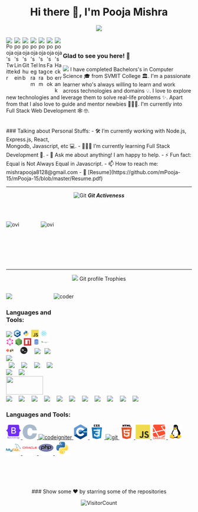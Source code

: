 <h1 align="center">Hi there 👋, I'm Pooja Mishra</h1>

<p align="center">
  <img
    src="https://s27389.pcdn.co/wp-content/uploads/2019/08/AdobeStock_244675452.jpeg"
    height="200"
  />
</p>
<a href="https://twitter.com/poojam1507">
  <img
    align="left"
    alt="Pooja's Twitter"
    width="22px"
    src="https://cdn.jsdelivr.net/npm/simple-icons@v3/icons/twitter.svg"
  />
</a>
<a href="https://linkedin.com/in/mpooja15">
  <img
    align="left"
    alt="pooja's Linkdein"
    width="22px"
    src="https://cdn.jsdelivr.net/npm/simple-icons@v3/icons/linkedin.svg"
  />
</a>
<a href="https://github.com/mPooja-15">
  <img
    align="left"
    alt="pooja's Github"
    width="22px"
    src="https://cdn.jsdelivr.net/npm/simple-icons@v3/icons/github.svg"
  />
</a>
<a href="https://t.me/techwithp">
  <img
    align="left"
    alt="pooja's Telegram"
    width="22px"
    src="https://cdn.jsdelivr.net/npm/simple-icons@v3/icons/telegram.svg"
  />
</a>
<a href="https://instagram.com/techwithp/">
  <img
    align="left"
    alt="pooja's Instagram"
    width="22px"
    src="https://cdn.jsdelivr.net/npm/simple-icons@v3/icons/instagram.svg"
  />
</a>
<a href="https://www.facebook.com/mpooja.15/">
  <img
    align="left"
    alt="pooja's Facebook"
    width="22px"
    src="https://cdn.jsdelivr.net/npm/simple-icons@v3/icons/facebook.svg"
  />
</a>
<a href="https://www.hackerrank.com/mishrapooja8128/">
  <img
    align="left"
    alt="pooja's Hackerrank"
    width="22px"
    src="https://cdn.jsdelivr.net/npm/simple-icons@v3/icons/hackerrank.svg"
  />
</a>

<br />

### Glad to see you here! 🤩 &nbsp;
![](https://visitor-badge.glitch.me/badge?page_id=mPooja-15.mPooja-15) I have
completed Bachelors's in Computer Science 🎓 from SVMIT College 🏛. I'm a
passionate learner who's always willing to learn and work across technologies
and domains 💡. I love to explore new technologies and leverage them to solve
real-life problems ✨. Apart from that I also love to guide and mentor newbies
👨🏻‍💻. I'm currently into Full Stack Web Development 🕸️ 🤓.

<br />
### Talking about Personal Stuffs: 
- 🛠 I’m currently working with Node.js, Express.js, React, <br />
Mongodb, Javascript, etc 💻. 
- 👨🏻‍💻 I’m currently learning Full Stack Development
🚀. - 💬 Ask me about anything! I am happy to help. - 
⚡ Fun fact: Equal is Not
Always Equal in Javascript. -
 📫 How to reach me: mishrapooja8128@gmail.com -
 📝
[Resume](https://github.com/mPooja-15/mPooja-15/blob/master/Resume.pdf)
<p align="left"></p>

<hr />
<p align="center">
  <img
    src="https://media.giphy.com/media/W5eoZHPpUx9sapR0eu/giphy.gif"
    width="30px"
    alt="Git"
  />&nbsp;<i><b>Git Activeness</b></i>
</p>
<br />
<br />
<p>
  <img
    align="left"
    src="https://github-readme-stats.vercel.app/api/top-langs?username=mPooja-15&show_icons=true&locale=en&layout=compact&theme=chartreuse-dark"
    alt="ovi"
  />
</p>
<p>
  &nbsp;<img
    align="right"
    src="https://github-readme-stats.vercel.app/api?username=mPooja-15&show_icons=true&locale=en&theme=chartreuse-dark"
    alt="ovi"
    width="410"
  />
</p>
<br /><br /><br /><br /><br />

<hr />

<p align="center">
  <img
    src="https://media.giphy.com/media/QaMcXSekUWx7aogAUr/giphy.gif"
    width="30"
  />&nbsp;Git profile Trophies
</p>
<br />
<img
  src="https://github-profile-trophy.vercel.app/?username=OvinduWijethunge&theme=juicyfresh&no-bg=true"
/>
<img
  align="right"
  height="250"
  width="375"
  alt="coder"
  src="https://raw.githubusercontent.com/mPooja-15/mPooja-15/p/coder.gif"
/>

### Languages and Tools:
<img
  src="https://media.giphy.com/media/iY8CRBdQXODJSCERIr/giphy.gif"
  width="30px"
/>
<code><img
    height="20"
    src="https://raw.githubusercontent.com/github/explore/80688e429a7d4ef2fca1e82350fe8e3517d3494d/topics/cpp/cpp.png"
/></code>
<code><img
    height="20"
    src="https://raw.githubusercontent.com/github/explore/80688e429a7d4ef2fca1e82350fe8e3517d3494d/topics/python/python.png"
/></code>
<code><img
    height="20"
    src="https://raw.githubusercontent.com/github/explore/80688e429a7d4ef2fca1e82350fe8e3517d3494d/topics/javascript/javascript.png"
/></code>
<code><img
    height="20"
    src="https://raw.githubusercontent.com/github/explore/80688e429a7d4ef2fca1e82350fe8e3517d3494d/topics/react/react.png"
/></code>
<code ><img
    height="20"
    src="https://raw.githubusercontent.com/github/explore/80688e429a7d4ef2fca1e82350fe8e3517d3494d/topics/graphql/graphql.png"
/></code>
<code><img
    height="20"
    src="https://raw.githubusercontent.com/github/explore/80688e429a7d4ef2fca1e82350fe8e3517d3494d/topics/nodejs/nodejs.png"
/></code>
<code><img
    height="20"
    src="https://raw.githubusercontent.com/github/explore/80688e429a7d4ef2fca1e82350fe8e3517d3494d/topics/npm/npm.png"
/></code>
<code><img
    height="20"
    src="https://raw.githubusercontent.com/github/explore/80688e429a7d4ef2fca1e82350fe8e3517d3494d/topics/sql/sql.png"
/></code>
<code><img
    height="20"
    src="https://raw.githubusercontent.com/github/explore/80688e429a7d4ef2fca1e82350fe8e3517d3494d/topics/mongodb/mongodb.png"
/></code>
<code><img
    height="20"
    src="https://raw.githubusercontent.com/github/explore/80688e429a7d4ef2fca1e82350fe8e3517d3494d/topics/git/git.png"
/>
</code>
<code>
<img
    height="20"
    src="https://raw.githubusercontent.com/github/explore/80688e429a7d4ef2fca1e82350fe8e3517d3494d/topics/terminal/terminal.png"
/>
</code>
<code>
<img
    height="50"
    src="https://github.com/uannabi/-/blob/master/resource/git.svg"
/></code>
<code>
  <img
    height="50"
    src="https://github.com/uannabi/-/blob/master/resource/python-icon.svg"
  />
</code>
<code>
  <img height="50" src="https://www.vectorlogo.zone/logos/java/java-ar21.svg" />
</code>
<code>
  <img
    height="50"
    src="https://upload.wikimedia.org/wikipedia/commons/7/7e/Spyder_logo.svg"
  />
</code>
<code>
  <img
    height="50"
    src="https://www.vectorlogo.zone/logos/jupyter/jupyter-ar21.svg"
  />
</code>
<code>
  <img
    height="50"
    src="https://www.vectorlogo.zone/logos/dotnet/dotnet-ar21.svg"
  />
</code>
<code>
  <img
    height="50"
    src="https://www.vectorlogo.zone/logos/w3_html5/w3_html5-ar21.svg"
  />
</code>
<code>
  <img
    height="50"
    src="https://www.vectorlogo.zone/logos/mysql/mysql-ar21.svg"
  />
</code>
<code>
  <img
    height="50"
    src="https://www.vectorlogo.zone/logos/sqlite/sqlite-ar21.svg"
  />
</code>
<code>
  <img
    height="50"
    src="https://matplotlib.org/2.2.5/_images/sphx_glr_logos2_001.png"
    width="100"
  />
</code>
<code>
  <img
    height="50"
    src="https://upload.wikimedia.org/wikipedia/commons/thumb/e/ed/Pandas_logo.svg/768px-Pandas_logo.svg.png"
  />
</code>
<code>
  <img
    height="50"
    src="https://www.vectorlogo.zone/logos/pocoo_flask/pocoo_flask-ar21.svg"
  />
</code>
<code>
  <img
    height="50"
    src="https://www.vectorlogo.zone/logos/heroku/heroku-ar21.svg"
  />
</code>
<code>
  <img
    height="50"
    src="https://www.vectorlogo.zone/logos/numpy/numpy-ar21.svg"
  />
</code>
<code>
  <img
    height="50"
    src="https://raw.githubusercontent.com/valohai/ml-logos/master/scipy.svg"
  />
</code>
<code>
  <img
    height="50"
    src="https://www.vectorlogo.zone/logos/reactjs/reactjs-ar21.svg"
  />
</code>
<code>
  <img
    height="50"
    src="https://www.vectorlogo.zone/logos/laravel/laravel-ar21.svg"
  />
</code>
<code>
  <img
    height="50"
    src="https://www.vectorlogo.zone/logos/javascript/javascript-ar21.svg"
  />
</code>
<code>
  <img
    height="50"
    src="https://www.vectorlogo.zone/logos/netlifyapp_watercss/netlifyapp_watercss-ar21.svg"
  />
</code>
<code>
  <img
    height="50"
    src="https://seeklogo.com/images/S/scikit-learn-logo-8766D07E2E-seeklogo.com.png"
  />
</code>
<code>
  <img
    height="50"
    src="https://www.vectorlogo.zone/logos/tensorflow/tensorflow-ar21.svg"
  />
</code>
<h3 align="left">Languages and Tools:</h3>
<p align="left">
  <a href="https://getbootstrap.com" target="_blank">
    <img
      src="https://raw.githubusercontent.com/devicons/devicon/master/icons/bootstrap/bootstrap-plain-wordmark.svg"
      alt="bootstrap"
      width="40"
      height="40"
    />
  </a>
  <a href="https://www.cprogramming.com/" target="_blank">
    <img
      src="https://raw.githubusercontent.com/devicons/devicon/master/icons/c/c-original.svg"
      alt="c"
      width="40"
      height="40"
    />
  </a>
  <a href="https://codeigniter.com" target="_blank">
    <img
      src="https://cdn.worldvectorlogo.com/logos/codeigniter.svg"
      alt="codeigniter"
      width="40"
      height="40"
    />
  </a>
  <a href="https://www.w3schools.com/cpp/" target="_blank">
    <img
      src="https://raw.githubusercontent.com/devicons/devicon/master/icons/cplusplus/cplusplus-original.svg"
      alt="cplusplus"
      width="40"
      height="40"
    />
  </a>
  <a href="https://www.w3schools.com/css/" target="_blank">
    <img
      src="https://raw.githubusercontent.com/devicons/devicon/master/icons/css3/css3-original-wordmark.svg"
      alt="css3"
      width="40"
      height="40"
    />
  </a>
  <a href="https://git-scm.com/" target="_blank">
    <img
      src="https://www.vectorlogo.zone/logos/git-scm/git-scm-icon.svg"
      alt="git"
      width="40"
      height="40"
    />
  </a>
  <a href="https://www.w3.org/html/" target="_blank">
    <img
      src="https://raw.githubusercontent.com/devicons/devicon/master/icons/html5/html5-original-wordmark.svg"
      alt="html5"
      width="40"
      height="40"
    />
  </a>
  <a
    href="https://developer.mozilla.org/en-US/docs/Web/JavaScript"
    target="_blank"
  >
    <img
      src="https://raw.githubusercontent.com/devicons/devicon/master/icons/javascript/javascript-original.svg"
      alt="javascript"
      width="40"
      height="40"
    />
  </a>
  <a href="https://laravel.com/" target="_blank">
    <img
      src="https://raw.githubusercontent.com/devicons/devicon/master/icons/laravel/laravel-plain-wordmark.svg"
      alt="laravel"
      width="40"
      height="40"
    />
  </a>
  <a href="https://www.linux.org/" target="_blank">
    <img
      src="https://raw.githubusercontent.com/devicons/devicon/master/icons/linux/linux-original.svg"
      alt="linux"
      width="40"
      height="40"
    />
  </a>
  <a href="https://www.mysql.com/" target="_blank">
    <img
      src="https://raw.githubusercontent.com/devicons/devicon/master/icons/mysql/mysql-original-wordmark.svg"
      alt="mysql"
      width="40"
      height="40"
    />
  </a>
  <a href="https://www.oracle.com/" target="_blank">
    <img
      src="https://raw.githubusercontent.com/devicons/devicon/master/icons/oracle/oracle-original.svg"
      alt="oracle"
      width="40"
      height="40"
    />
  </a>
  <a href="https://www.php.net" target="_blank">
    <img
      src="https://raw.githubusercontent.com/devicons/devicon/master/icons/php/php-original.svg"
      alt="php"
      width="40"
      height="40"
    />
  </a>
  <a href="https://www.python.org" target="_blank">
    <img
      src="https://raw.githubusercontent.com/devicons/devicon/master/icons/python/python-original.svg"
      alt="python"
      width="40"
      height="40"
    />
  </a>
</p>
<br />

<br />

#

<div align="center">
  ### Show some ❤️ by starring some of the repositories  

 ![VisitorCount](https://visitor-badge.glitch.me/badge?page_id=mPooja-15.mPooja-15)
</div>

